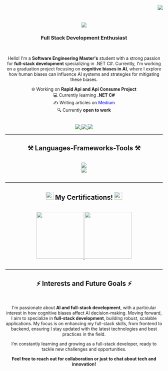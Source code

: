 <img align="right" src="https://api.visitorbadge.io/api/visitors?path=https%3A%2F%2Fgithub.com%2Fnazifkaraca&label=Visitors&labelColor=%23ff8a65&countColor=%23555555&labelStyle=upper" /></br>

<h1 align="center">
    <img src="https://readme-typing-svg.herokuapp.com/?font=Righteous&size=35&center=true&vCenter=true&width=500&height=70&duration=4000&lines=Hi+There!+👋;+I'm+Nazif+Karaca!;" />
</h1>

<h3 align="center">Full Stack Development Enthusiast</h3>

<br/>

<div align="center">
 
 Hello! I'm a **Software Engineering Master's** student with a strong passion for **full-stack development** specializing in .NET C#. Currently, I'm working on a graduation project focusing on **cognitive biases in AI**, where I explore how human biases can influence AI systems and strategies for mitigating these biases.

🌐 Working on **Rapid Api and Api Consume Project** <br>
💻 Currently learning **.NET C#** <br>
 ✍️ Writing articles on <a href="https://nazifkaraca.medium.com/" target="_blank" style="text-decoration: none; color: blue;">Medium</a> <br>
🔍 Currently **open to work** <br>

 <br>

 </div>
 
<div align="center"> 
  <a href="mailto:nazif808@gmail.com">
    <img src="https://img.shields.io/badge/Gmail-333333?style=for-the-badge&logo=gmail&logoColor=red" />
  </a>
  <a href="https://linkedin.com/in/nazifkaraca" target="_blank">
    <img src="https://img.shields.io/badge/LinkedIn-0077B5?style=for-the-badge&logo=linkedin&logoColor=white" target="_blank" />
  </a>
  <a href="https://nazifkaraca.github.io" target="_blank">
     <img src="https://img.shields.io/badge/Portfolio-FF5722?style=for-the-badge&logo=todoist&logoColor=white" target="_blank" />
  </a>
</div>

 <hr/>
 
<h2 align="center">⚒️ Languages-Frameworks-Tools ⚒️</h2>
<br/>
<div align="center">
    <img src="https://skillicons.dev/icons?i=html,css,vscode,github,git,matlab" /><br>
    <img src="https://skillicons.dev/icons?i=nodejs,python,javascript,typescript,c#,nextjs,posgresql,mysql" /><br>
</div>

<br/>
<hr/>

<div align="center">
  <h2> 
    <img src="https://github.com/user-attachments/assets/b176e9e1-78f1-412c-a382-52efce25560d" width="25" /> 
    My Certifications! 
    <img src="https://github.com/user-attachments/assets/b176e9e1-78f1-412c-a382-52efce25560d" width="25" /> 
  </h2>
  <br>
    <a href="https://www.credly.com/earner/earned/badge/ef126fcf-e2d2-4d13-ac47-fff8a041ee73" target="_blank">  
        <img src="https://github.com/user-attachments/assets/4024efca-a257-4b32-ae38-1dfd6f2e1870" width="150" />
    </a>
    <a href="https://www.credly.com/badges/036048a1-fd9f-4048-bea6-9c1b24bca6e0/print" target="_blank">  
        <img src="https://github.com/user-attachments/assets/99ef4001-9861-429e-a571-00eab3def9d6" width="150" />
    </a>
  <br/><br/>
</div>

<hr/>

<h2 align="center">⚡ Interests and Future Goals ⚡</h2>
<br>
<div align=center>

I'm passionate about **AI and full-stack development**, with a particular interest in how cognitive biases affect AI decision-making. Moving forward, I aim to specialize in **full-stack development**, building robust, scalable applications. My focus is on enhancing my full-stack skills, from frontend to backend, ensuring I stay updated with the latest technologies and best practices in the field.

I’m constantly learning and growing as a full-stack developer, ready to tackle new challenges and opportunities.


**Feel free to reach out for collaboration or just to chat about tech and innovation!**
</div>
